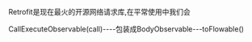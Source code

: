 Retrofit是现在最火的开源网络请求库,在平常使用中我们会



CallExecuteObservable(call)----包装成BodyObservable---toFlowable()


